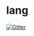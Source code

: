 # lang

[![Gitter](https://badges.gitter.im/kress95-lang/community.svg)](https://gitter.im/kress95-lang/community?utm_source=badge&utm_medium=badge&utm_campaign=pr-badge&utm_content=badge)